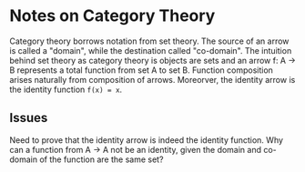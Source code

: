 Notes on Category Theory
========================

Category theory borrows notation from set theory.
The source of an arrow is called a "domain", while the destination called
"co-domain". The intuition behind set theory as category theory is objects
are sets and an arrow f: A -> B represents a total function from set A to
set B. Function composition arises naturally from composition of arrows.
Moreorver, the identity arrow is the identity function `f(x) = x`.

Issues
------

Need to prove that the identity arrow is indeed the identity function.
Why can a function from A -> A not be an identity, given the domain and
co-domain of the function are the same set?


